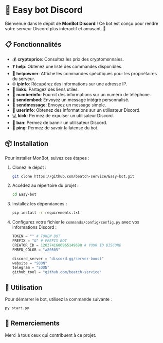 # 🤖 Easy bot Discord

Bienvenue dans le dépôt de **MonBot Discord** ! Ce bot est conçu pour rendre votre serveur Discord plus interactif et amusant. 🎉

## 📋 Fonctionnalités

- 💰 **cryptoprice**: Consultez les prix des cryptomonnaies.
- ❓ **help**: Obtenez une liste des commandes disponibles.
- 👑 **helpowner**: Affiche les commandes spécifiques pour les propriétaires du serveur.
- 🌐 **ipinfo**: Récupérez des informations sur une adresse IP.
- 🔗 **links**: Partagez des liens utiles.
- 🔢 **numberinfo**: Fournit des informations sur un numéro de téléphone.
- 📨 **sendembed**: Envoyez un message intégré personnalisé.
- 💬 **sendmessage**: Envoyez un message simple.
- 👤 **userinfo**: Obtenez des informations sur un utilisateur Discord.
- 💻 **kick**: Permez de expulser un  utilisateur Discord.
- 🧨 **ban**: Permez de bannir un  utilisateur Discord.
- 🏓 **ping**: Permez de savoir la latense du bot.
## 📦 Installation

Pour installer MonBot, suivez ces étapes :

1. Clonez le dépôt :
    ```bash
    git clone https://github.com/beatch-service/Easy-bot.git
    ```

2. Accédez au répertoire du projet :
    ```bash
    cd Easy-bot
    ```

3. Installez les dépendances :
    ```bash
    pip install -r requirements.txt
    ```

4. Configurez votre fichier le `commands/config/config.py` avec vos informations Discord :
    ```python
    TOKEN = "" # TOKEN BOT
    PREFIX = "&" # PREFIX BOT
    CREATOR_ID = 1203741606965149698 # YOUR ID DISCORD
    EMBED_COLOR = "a80505"

    discord_server = "discord.gg/server-boost"
    website = "SOON"
    telegram = "SOON"
    github_tool = "github.com/beatch-service"
    ```

## 🚀 Utilisation

Pour démarrer le bot, utilisez la commande suivante :
```bash
py start.py
```

## 🙏 Remerciements
Merci à tous ceux qui contribuent à ce projet.
